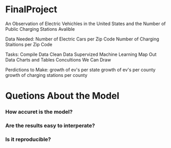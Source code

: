 # FinalProject

An Observation of Electric Vehichles in the United States and the Number of Public Charging Stations Avalible

Data Needed:  Number of Electric Cars per Zip Code
              Number of Charging Staitions per Zip Code
              
Tasks:    Compile Data
          Clean Data
          Supervized Machine Learning
          Map Out Data
          Charts and Tables
          Concultions We Can Draw



Perdictions to Make:
      growth of ev's per state
      growth of ev's per county
      growth of charging stations per county
      
      
      
# Quetions About the Model

###  How accuret is the model?
###  Are the results easy to interperate?
###  Is it reproducible?
